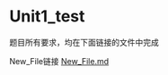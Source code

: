 # Unit1_test

题目所有要求，均在下面链接的文件中完成

New_File链接 [New_File.md](https://github.com/xiaoHuaHuaHuaHuaHua/Unit1_test/blob/main/New_File.md)
